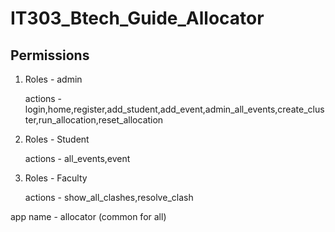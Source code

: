 # IT303_Btech_Guide_Allocator

## Permissions 

1. Roles - admin
   
   actions - login,home,register,add_student,add_event,admin_all_events,create_cluster,run_allocation,reset_allocation

3. Roles - Student
   
   actions - all_events,event

5. Roles - Faculty
   
   actions - show_all_clashes,resolve_clash

app name - allocator (common for all)
